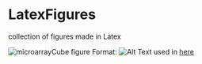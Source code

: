 # LatexFigures
collection of figures made in Latex

![microarrayCube figure](/array.jpg) Format: ![Alt Text](url) used in [here](https://link.springer.com/article/10.1007%2Fs12065-013-0098-7) 

